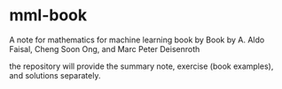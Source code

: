 # mml-book
A note for mathematics for machine learning book by Book by A. Aldo Faisal, Cheng Soon Ong, and Marc Peter Deisenroth

the repository will provide the summary note, exercise (book examples), and solutions separately.
